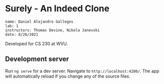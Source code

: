 # Surely - An Indeed Clone

```
name: Daniel Alejandro Gallegos
lab: 1
instructors: Thomas Devine, Nikola Janevski
date: 8/26/2021
```

Developed for CS 230 at WVU.

## Development server

Run `ng serve` for a dev server. Navigate to `http://localhost:4200/`. The app will automatically reload if you change any of the source files.

